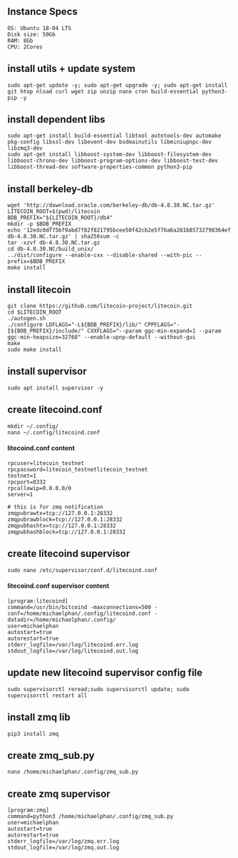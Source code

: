 ## Instance Specs
```
OS: Ubuntu 18-04 LTS
Disk size: 50Gb
RAM: 8Gb
CPU: 2Cores
```
## install utils + update system

```
sudo apt-get update -y; sudo apt-get upgrade -y; sudo apt-get install git htop nload curl wget zip unzip nano cron build-essential python3-pip -y
```

## install dependent libs

```
sudo apt-get install build-essential libtool autotools-dev automake pkg-config libssl-dev libevent-dev bsdmainutils libminiupnpc-dev libzmq3-dev
sudo apt-get install libboost-system-dev libboost-filesystem-dev libboost-chrono-dev libboost-program-options-dev libboost-test-dev libboost-thread-dev software-properties-common python3-pip
```
## install berkeley-db
```
wget 'http://download.oracle.com/berkeley-db/db-4.8.30.NC.tar.gz'
LITECOIN_ROOT=$(pwd)/litecoin
BDB_PREFIX="${LITECOIN_ROOT}/db4"
mkdir -p $BDB_PREFIX
echo '12edc0df75bf9abd7f82f821795bcee50f42cb2e5f76a6a281b85732798364ef  db-4.8.30.NC.tar.gz' | sha256sum -c
tar -xzvf db-4.8.30.NC.tar.gz
cd db-4.8.30.NC/build_unix/
../dist/configure --enable-cxx --disable-shared --with-pic --prefix=$BDB_PREFIX
make install
```

## install litecoin

```
git clone https://github.com/litecoin-project/litecoin.git
cd $LITECOIN_ROOT
./autogen.sh
./configure LDFLAGS="-L${BDB_PREFIX}/lib/" CPPFLAGS="-I${BDB_PREFIX}/include/" CXXFLAGS="--param ggc-min-expand=1 --param ggc-min-heapsize=32768" --enable-upnp-default --without-gui
make
sudo make install

```

## install supervisor

```
sudo apt install supervisor -y
```

## create litecoind.conf

```
mkdir ~/.config/
nano ~/.config/litecoind.conf
```

#### litecoind.conf content
```
rpcuser=litecoin_testnet
rpcpassword=litecoin_testnetlitecoin_testnet
testnet=1
rpcport=8332
rpcallowip=0.0.0.0/0
server=1

# this is for zmq notification
zmqpubrawtx=tcp://127.0.0.1:28332
zmqpubrawblock=tcp://127.0.0.1:28332
zmqpubhashtx=tcp://127.0.0.1:28332
zmqpubhashblock=tcp://127.0.0.1:28332
```

## create litecoind supervisor

```
sudo nano /etc/supervisor/conf.d/litecoind.conf
```

#### litecoind.conf supervisor content
```
[program:litecoind]
command=/usr/bin/bitcoind -maxconnections=500 -conf=/home/michaelphan/.config/litecoind.conf -datadir=/home/michaelphan/.config/
user=michaelphan
autostart=true
autorestart=true
stderr_logfile=/var/log/litecoind.err.log
stdout_logfile=/var/log/litecoind.out.log
```

## update new litecoind supervisor config file
```
sudo supervisorctl reread;sudo supervisorctl update; sudo supervisorctl restart all
```
## install zmq lib
```
pip3 install zmq
```
## create zmq_sub.py
```
nano /home/michaelphan/.config/zmq_sub.py
```
## create zmq supervisor

```
[program:zmq]
command=python3 /home/michaelphan/.config/zmq_sub.py
user=michaelphan
autostart=true
autorestart=true
stderr_logfile=/var/log/zmq.err.log
stdout_logfile=/var/log/zmq.out.log
```


